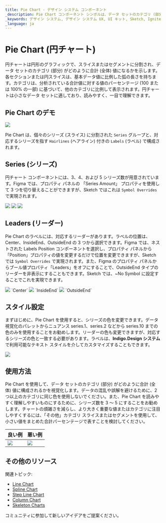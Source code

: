 ```yaml
---
title: Pie Chart - デザイン システム コンポーネント
_description: Pie Chart コンポーネント シンボルは、データ セットのカテゴリ (部分) がどのように合計 (全体) 値に構成されるかを示す部分対全体のチャートです。
_keywords: デザイン システム, デザイン システム UX, UI キット, Sketch, Ignite UI for Angular, Sketch to Angular, Angular, Angular デザイン システム, Sketch からコードをエクスポート, Angular 用のデザイン キット, Sketch HTML, Sketch to HTML, Sketch UI キット, Figma, Figma to Angular, Figma からコードをエクスポート, Figma to HTML, Figma UI キット
_language: ja
---
```


# Pie Chart (円チャート)
円チャートは円形のグラフィックで、スライスまたはセグメントに分割され、データ セットのカテゴリ (部分) がどのように合計 (全体) 値になるかを示します。各セクションまたは円スライスは、基本データ値に比例した弧の長さを持ちます。カテゴリは、分析されている合計値に対する値のパーセンテージ (100 または 100% の一部) に基づいて、他のカテゴリに比例して表示されます。円チャートは小さなデータ セットに適しており、読みやすく、一目で理解できます。

## Pie Chart のデモ

<img class="responsive-img" src="../images/pie_chart_demo.png" srcset="../images/pie_chart_demo@2x.png 2x" />

Pie Chart は、個々のシリーズ (スライス) に分割された `Series` グループと、対応するシリーズを指す `Hairlines` (ヘアライン) 付きの `Labels` (ラベル) で構成されます。

## Series (シリーズ)

円チャート コンポーネントには、3、4、および 5 シリーズ数が用意されています。Figma では、プロパティ パネルの 「Series Amount」 プロパティを使用して 3 つを切り替えることができますが、Sketch ではこれは `Symbol Overrides` で実現されます。

<img class="responsive-img" src="../images/pie_chart_series3.png" srcset="../images/pie_chart_series3@2x.png 2x" />
<img class="responsive-img" src="../images/pie_chart_series4.png" srcset="../images/pie_chart_series4@2x.png 2x" />
<img class="responsive-img" src="../images/pie_chart_series5.png" srcset="../images/pie_chart_series5@2x.png 2x" />

## Leaders (リーダー)

Pie Chart のラベルには、対応するリーダーがあります。ラベルの位置は、Center、InsideEnd、OutsideEnd の 3 つから選択できます。Figma では、ネストされた Labels Position コンポーネントを選択し、プロパティ パネルから「Position」プロパティの値を変更するだけで位置を変更できますが、Sketch では `Symbol Overrides` で実現されます。また、Figma のプロパティ パネルからブール値プロパティ「Leaders」をオフにすることで、OutsideEnd タイプのリーダーを非表示にすることもできます。Sketch では、~No Symbol に設定することでこれを実現できます。

<img class="responsive-img" src="../images/pie_chart_labels_center.png" srcset="../images/pie_chart_labels_center@2x.png 2x" />
`Center`
<img class="responsive-img" src="../images/pie_chart_labels_insideend.png" srcset="../images/pie_chart_labels_insideend@2x.png 2x" />
`InsideEnd`
<img class="responsive-img" src="../images/pie_chart_labels_outsideend.png" srcset="../images/pie_chart_labels_outsideend@2x.png 2x" />
`OutsideEnd`

## スタイル設定 

まずはじめに、Pie Chart を使用すると、シリーズの色を変更できます。データ視覚化のパレットからニュアンス series.1、series.2 などから series.10 までの色のみを使用することをお勧めします。リーダーの色も変更できますが、対応するシリーズの色と一致する必要があります。ラベルは、**Indigo.Design システム**で利用可能なテキスト スタイルを介してカスタマイズすることもできます。

<img class="responsive-img" src="../images/pie_chart_styling.png" srcset="../images/pie_chart_styling@2x.png 2x" />

## 使用方法

Pie Chart を使用して、データ セットのカテゴリ (部分) がどのように合計 (全体) 値に構成されるかを視覚化します。データの混乱や誤解を避けるために、2 つ以上のカテゴリに同じ色を使用しないでください。また、Pie Chart を読みやすく理解しやすいものにするために、シリーズ数を 3 ～ 5 にすることをお勧めします。チャートの煩雑さを減らし、より大きく重要な値またはカテゴリに注目しやすくするには、「その他」カテゴリ スライスまたはセグメントを使用して、小さい値をまとめた合計パーセンテージで表すことを検討してください。

| 良い例                                                                         | 悪い例                                                                         |
| -------------------------------------------------------------------------- | ------------------------------------------------------------------------------ |
| <img class="responsive-img" src="../images/pie_chart_do.png" srcset="../images/pie_chart_do@2x.png 2x" /> | <img class="responsive-img" src="../images/pie_chart_dont.png" srcset="../images/pie_chart_dont@2x.png 2x" /> |

## その他のリソース

関連トピック:

- [Line Chart](line-chart.md)
- [Spline Chart](spline-chart.md)
- [Step Line Chart](step-line-chart.md)
- [Column Chart](column-chart.md)
- [Skeleton Charts](skeleton-charts.md)
  <div class="divider--half"></div>

コミュニティに参加して新しいアイデアをご提案ください。
